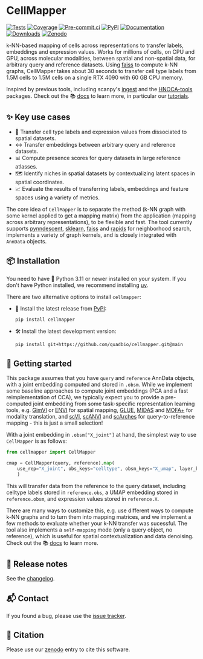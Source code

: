 # CellMapper

[![Tests][badge-tests]][tests]
[![Coverage][badge-coverage]][coverage]
[![Pre-commit.ci][badge-pre-commit]][pre-commit]
[![PyPI][badge-pypi]][pypi]
[![Documentation][badge-docs]][docs]
[![Downloads][badge-downloads]][downloads]
[![Zenodo][badge-zenodo]][zenodo]

[badge-tests]: https://github.com/quadbio/cellmapper/actions/workflows/test.yaml/badge.svg
[badge-coverage]: https://codecov.io/gh/quadbio/cellmapper/branch/main/graph/badge.svg
[badge-pre-commit]: https://results.pre-commit.ci/badge/github/quadbio/cellmapper/main.svg
[badge-pypi]: https://img.shields.io/pypi/v/cellmapper.svg
[badge-docs]: https://img.shields.io/readthedocs/cellmapper
[badge-downloads]: https://static.pepy.tech/badge/cellmapper
[badge-zenodo]: https://zenodo.org/badge/973714072.svg

k-NN-based mapping of cells across representations to transfer labels, embeddings and expression values. Works for millions of cells, on CPU and GPU, across molecular modalities, between spatial and non-spatial data, for arbitrary query and reference datasets. Using [faiss][] to compute k-NN graphs, CellMapper takes about 30 seconds to transfer cell type labels from 1.5M cells to 1.5M cells on a single RTX 4090 with 60 GB CPU memory.

Inspired by previous tools, including scanpy's [ingest][] and the [HNOCA-tools][] packages. Check out the 📚 [docs][] to learn more, in particular our [tutorials][].

## ✨ Key use cases

- 🧬 Transfer cell type labels and expression values from dissociated to spatial datasets.
- ↔️ Transfer embeddings between arbitrary query and reference datasets.
- 📊 Compute presence scores for query datasets in large reference atlasses.
- 🗺️ Identify niches in spatial datasets by contextualizing latent spaces in spatial coordinates.
- 📈 Evaluate the results of transferring labels, embeddings and feature spaces using a variety of metrics.

The core idea of `CellMapper` is to separate the method (k-NN graph with some kernel applied to get a mapping matrix) from the application (mapping across arbitrary representations), to be flexible and fast. The tool currently supports [pynndescent][], [sklearn][], [faiss][] and [rapids][] for neighborhood search, implements a variety of graph kernels, and is closely integrated with `AnnData` objects.

## 📦 Installation

You need to have 🐍 Python 3.11 or newer installed on your system.
If you don't have Python installed, we recommend installing [uv][].

There are two alternative options to install ``cellmapper``:

- 🚀 Install the latest release from [PyPI][]:

  ```bash
  pip install cellmapper
  ```

- 🛠️ Install the latest development version:

  ```bash
  pip install git+https://github.com/quadbio/cellmapper.git@main
  ```

## 🏁 Getting started

This package assumes that you have ``query`` and ``reference`` AnnData objects, with a joint embedding computed and stored in ``.obsm``. While we implement some baseline approaches to compute joint embeddings (PCA and a fast reimplementation of CCA), we typically expect you to provide a pre-computed joint embedding from some task-specific representation learning tools, e.g. [GimVI][] or [ENVI][] for spatial mapping, [GLUE][], [MIDAS][] and [MOFA+][] for modality translation, and [scVI][], [scANVI][] and [scArches][] for query-to-reference mapping - this is just a small selection!

With a joint embedding in ``.obsm["X_joint"]`` at hand, the simplest way to use ``CellMapper`` is as follows:
```Python
from cellmapper import CellMapper

cmap = CellMapper(query, reference).map(
    use_rep="X_joint", obs_keys="celltype", obsm_keys="X_umap", layer_key="X"
    )
```

This will transfer data from the reference to the query dataset, including celltype labels stored in ``reference.obs``, a UMAP embedding stored in ``reference.obsm``, and expression values stored in ``reference.X``.

There are many ways to customize this, e.g. use different ways to compute k-NN graphs and to turn them into mapping matrices, and we implement a few methods to evaluate whether your k-NN transfer was sucessful. The tool also implements a `self-mapping` mode (only a query object, no reference), which is useful for spatial contextualization and data denoising. Check out the 📚 [docs][] to learn more.

## 📝 Release notes

See the [changelog][].

## 📬 Contact

If you found a bug, please use the [issue tracker][].

## 📖 Citation
Please use our [zenodo][] entry to cite this software.

[uv]: https://github.com/astral-sh/uv
[issue tracker]: https://github.com/quadbio/cellmapper/issues
[tests]: https://github.com/quadbio/cellmapper/actions/workflows/test.yaml
[changelog]: https://cellmapper.readthedocs.io/en/latest/changelog.html
[docs]: https://cellmapper.readthedocs.io/
[tutorials]: https://cellmapper.readthedocs.io/en/latest/notebooks/tutorials/index.html
[pypi]: https://pypi.org/project/cellmapper
[coverage]: https://codecov.io/gh/quadbio/cellmapper
[pre-commit]: https://results.pre-commit.ci/latest/github/quadbio/cellmapper/main
[pypi]: https://pypi.org/project/cellmapper/
[downloads]: https://pepy.tech/project/cellmapper
[zenodo]: https://doi.org/10.5281/zenodo.15683594

[faiss]: https://github.com/facebookresearch/faiss
[pynndescent]: https://github.com/lmcinnes/pynndescent
[sklearn]: https://scikit-learn.org/stable/modules/neighbors.html
[rapids]: https://docs.rapids.ai/api/cuml/stable/api/#nearest-neighbors

[ingest]: https://scanpy.readthedocs.io/en/stable/generated/scanpy.tl.ingest.html
[HNOCA-tools]: https://devsystemslab.github.io/HNOCA-tools/

[GimVI]: https://docs.scvi-tools.org/en/stable/api/reference/scvi.external.GIMVI.html#
[ENVI]: https://scenvi.readthedocs.io/en/latest/#
[GLUE]: https://scglue.readthedocs.io/en/latest/
[MIDAS]: https://scmidas.readthedocs.io/en/latest/
[MOFA+]: https://muon.readthedocs.io/en/latest/omics/multi.html
[scVI]: https://docs.scvi-tools.org/en/stable/api/reference/scvi.model.SCVI.html
[scANVI]: https://docs.scvi-tools.org/en/stable/api/reference/scvi.model.SCANVI.html
[scArches]: https://docs.scarches.org/en/latest/
